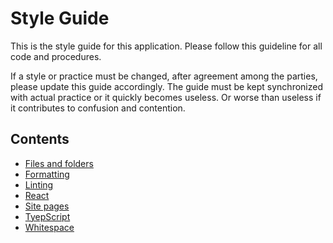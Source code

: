 # Style Guide

This is the style guide for this application. Please follow this guideline for
all code and procedures.

If a style or practice must be changed, after agreement among the parties,
please update this guide accordingly. The guide must be kept synchronized with
actual practice or it quickly becomes useless. Or worse than useless if it
contributes to confusion and contention.

## Contents

- [Files and folders](files-and-folders/readme.md)
- [Formatting](formatting/readme.md)
- [Linting](linting/readme.md)
- [React](react/readme.md)
- [Site pages](site-pages/readme.md)
- [TyepScript](site-pages/readme.md)
- [Whitespace](whitespace/readme.md)
